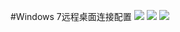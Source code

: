 #Windows 7远程桌面连接配置
![](http://i.imgur.com/VWPXWd1.jpg)
![](http://i.imgur.com/8HfqtZD.png)
![](http://i.imgur.com/nv240eo.png)